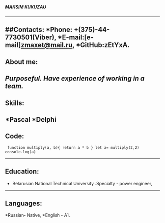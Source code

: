 ##### MAKSIM KUKUZAU
***
##Contacts:
*Phone: +(375)-44-7730501(Viber),
*E-mail:[e-mail]zmaxet@mail.ru,
*GitHub:zEtYxA.
----
## About me:
_Purposeful. Have experience of working in a team._
------
## Skills:
*Pascal
*Delphi
-----
## Code:
`
function multiply(a, b){
 return a * b
}
let a= multiply(2,2)
console.log(a)`
***
## Education:
* Belarusian National Technical University .Specialty - power engineer,
---
## Languages:
*Russian- Native,
*English - A1.





